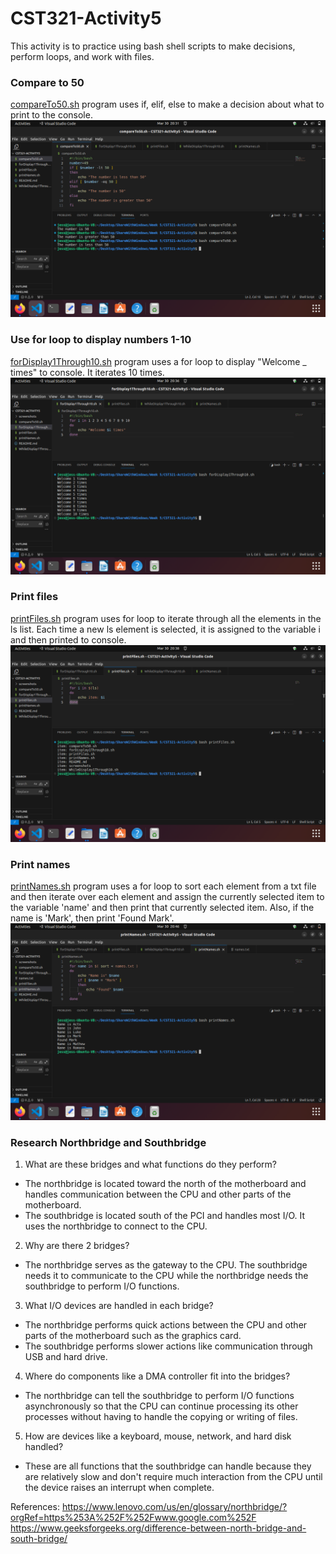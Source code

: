 # CST321-Activity5
This activity is to practice using bash shell scripts to make decisions, perform loops, and work with files.

### Compare to 50
[compareTo50.sh](./compareTo50.sh) program uses if, elif, else to make a decision about what to print to the console.
![Compare to 50 screenshot](./screenshots/compareTo50.png)

### Use for loop to display numbers 1-10
[forDisplay1Through10.sh](./forDisplay1Through10.sh) program uses a for loop to display "Welcome _ times" to console.  It iterates 10 times.
![For loop to display numbers](./screenshots/for1Through10.png)

### Print files
[printFiles.sh](/printFiles.sh) program uses for loop to iterate through all the elements in the ls list.  Each time a new ls element is selected, it is assigned to the variable i and then printed to console.
![Print files screenshot](./screenshots/printFiles.png)

### Print names
[printNames.sh](./printNames.sh) program uses a for loop to sort each element from a txt file and then iterate over each element and assign the currently selected item to the variable 'name' and then print that currently selected item.  Also, if the name is 'Mark', then print 'Found Mark'.
![Print names screenshot](./screenshots/printNames.png)

### Research Northbridge and Southbridge
1. What are these bridges and what functions do they perform?
  - The northbridge is located toward the north of the motherboard and handles communication between the CPU and other parts of the motherboard.
  - The southbridge is located south of the PCI and handles most I/O. It uses the northbridge to connect to the CPU.
2. Why are there 2 bridges?
  - The northbridge serves as the gateway to the CPU.  The southbridge needs it to communicate to the CPU while the northbridge needs the southbridge to perform I/O functions.
3. What I/O devices are handled in each bridge?
  - The northbridge performs quick actions between the CPU and other parts of the motherboard such as the graphics card.
  - The southbridge performs slower actions like communication through USB and hard drive.
4. Where do components like a DMA controller fit into the bridges?
  - The northbridge can tell the southbridge to perform I/O functions asynchronously so that the CPU can continue processing its other processes without having to handle the copying or writing of files.
5. How are devices like a keyboard, mouse, network, and hard disk handled?
  - These are all functions that the southbridge can handle because they are relatively slow and don't require much interaction from the CPU until the device raises an interrupt when complete.  



References:
https://www.lenovo.com/us/en/glossary/northbridge/?orgRef=https%253A%252F%252Fwww.google.com%252F
https://www.geeksforgeeks.org/difference-between-north-bridge-and-south-bridge/
